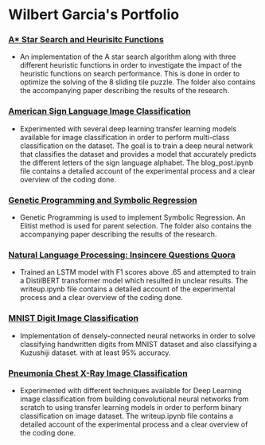# Wilbert Garcia's Portfolio

### **[A* Star Search and Heurisitc Functions](https://github.com/wgarcia1221/Portfolio/tree/master/A%20Star%20Search%20%2B%20Heurisitics)**

* An implementation of the A star search algorithm along with three different heuristic functions in order to investigate the impact of the heuristic functions on search performance. This is done in order to optimize the solving of the 8 sliding tile puzzle. The folder also contains the accompanying paper describing the results of the research.

### **[American Sign Language Image Classification](https://github.com/wgarcia1221/Portfolio/tree/master/American%20Sign%20Language%20Image%20Classification)**

* Experimented with several deep learning transfer learning models available for image classification in order to perform multi-class classification on the dataset. The goal is to train a deep neural network that classifies the dataset and provides a model that accurately predicts the different letters of the sign language alphabet. The blog_post.ipynb file contains a detailed account of the experimental process and a clear overview of the coding done.

### **[Genetic Programming and Symbolic Regression](https://github.com/wgarcia1221/Portfolio/tree/master/Genetic%20Programming%20and%20Symbolic%20Regression)**

* Genetic Programming is used to implement Symbolic Regression. An Elitist method is used for parent selection. The folder also contains the accompanying paper describing the results of the research.

### **[Natural Language Processing: Insincere Questions Quora](https://github.com/wgarcia1221/Portfolio/tree/master/Insincere%20Questions%20Natural%20Language%20Processing%20)**

* Trained an LSTM model with F1 scores above .65 and attempted to train a DistilBERT transformer model which resulted in unclear results. The writeup.ipynb file contains a detailed account of the experimental process and a clear overview of the coding done.

### **[MNIST Digit Image Classification](https://github.com/wgarcia1221/Portfolio/tree/master/MNIST%20Digit%20Image%20Classification)**

* Implementation of densely-connected neural networks in order to solve classifying handwritten digits from MNIST dataset and also classifying a Kuzushiji dataset. with at least 95% accuracy.

### **[Pneumonia Chest X-Ray Image Classification](https://github.com/wgarcia1221/Portfolio/tree/master/Pneumonia%20X-Ray%20Chest%20Image%20Classification)**

* Experimented with different techniques available for Deep Learning image classification from building convolutional neural networks from scratch to using transfer learning models in order to perform binary classification on image dataset. The writeup.ipynb file contains a detailed account of the experimental process and a clear overview of the coding done.
